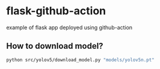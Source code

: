 # flask-github-action
example of flask app deployed using github-action

## How to download model?
```sh
python src/yolov5/download_model.py "models/yolov5n.pt"
```